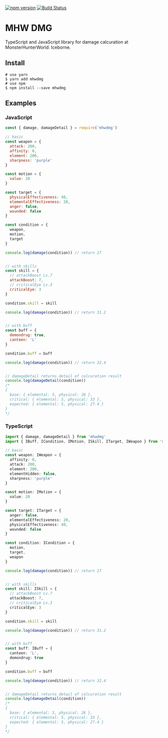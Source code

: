[![npm version](https://badge.fury.io/js/mhwdmg.svg)](https://badge.fury.io/js/mhwdmg) [![Build Status](https://travis-ci.org/reireias/mhwdmg.svg?branch=master)](https://travis-ci.org/reireias/mhwdmg)
# MHW DMG

TypeScript and JavaScript library for damage calcuration at MonsterHunterWorld: Iceborne.

## Install

```console
# use yarn
$ yarn add mhwdmg
# use npm
$ npm install --save mhwdmg
```

## Examples
### JavaScript

```js
const { damage, damageDetail } = require('mhwdmg')

// basic
const weapon = {
  attack: 200,
  affinity: 0,
  element: 200,
  sharpness: 'purple'
}

const motion = {
  value: 20
}

const target = {
  physicalEffectiveness: 40,
  elementalEffectiveness: 20,
  anger: false,
  wounded: false
}

const condition = {
  weapon,
  motion,
  target
}

console.log(damage(condition)) // return 27


// with skills
const skill = {
  // attackBoost Lv.7
  attackBoost: 7,
  // criticalEye Lv.3
  criticalEye: 3
}

condition.skill = skill

console.log(damage(condition)) // return 31.2


// with buff
const buff = {
  demondrug: true,
  canteen: 'L'
}

condition.buff = buff

console.log(damage(condition)) // return 32.4


// damageDetail returns detail of calcuration result
console.log(damageDetail(condition))
/*
{
  base: { elemental: 5, physical: 26 },
  critical: { elemental: 5, physical: 33 },
  expected: { elemental: 5, physical: 27.4 }
}
*/
```

### TypeScript
```typescript
import { damage, damageDetail } from 'mhwdmg'
import { IBuff, ICondition, IMotion, ISkill, ITarget, IWeapon } from 'mhwdmg/dist/types/mhwdmg'

// basic
const weapon: IWeapon = {
  affinity: 0,
  attack: 200,
  element: 200,
  elementHidden: false,
  sharpness: 'purple'
}

const motion: IMotion = {
  value: 20
}

const target: ITarget = {
  anger: false,
  elementalEffectiveness: 20,
  physicalEffectiveness: 40,
  wounded: false
}

const condition: ICondition = {
  motion,
  target,
  weapon
}

console.log(damage(condition)) // return 27


// with skills
const skill: ISkill = {
  // attackBoost Lv.7
  attackBoost: 7,
  // criticalEye Lv.3
  criticalEye: 3
}

condition.skill = skill

console.log(damage(condition)) // return 31.2


// with buff
const buff: IBuff = {
  canteen: 'L',
  demondrug: true
}

condition.buff = buff

console.log(damage(condition)) // return 32.4


// damageDetail returns detail of calcuration result
console.log(damageDetail(condition))
/*
{
  base: { elemental: 5, physical: 26 },
  critical: { elemental: 5, physical: 33 },
  expected: { elemental: 5, physical: 27.4 }
}
*/
```
